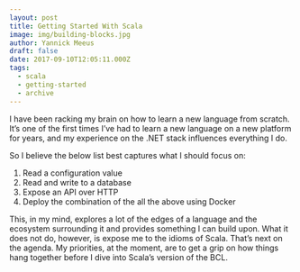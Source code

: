 ```yaml
---
layout: post
title: Getting Started With Scala
image: img/building-blocks.jpg
author: Yannick Meeus
draft: false
date: 2017-09-10T12:05:11.000Z
tags: 
  - scala
  - getting-started
  - archive
---
```


I have been racking my brain on how to learn a new language from
scratch. It’s one of the first times I’ve had to learn a new language on a new
platform for years, and my experience on the .NET stack influences everything I do.

So I believe the below list best captures what I should focus on:

1. Read a configuration value
2. Read and write to a database
3. Expose an API over HTTP
4. Deploy the combination of the all the above using Docker

This, in my mind, explores a lot of the edges of a language and the ecosystem
surrounding it and provides something I can build upon. What it does not do,
however, is expose me to the idioms of Scala. That’s next on the agenda.
My priorities, at the moment, are to get a grip on how things hang together
before I dive into Scala’s version of the BCL.